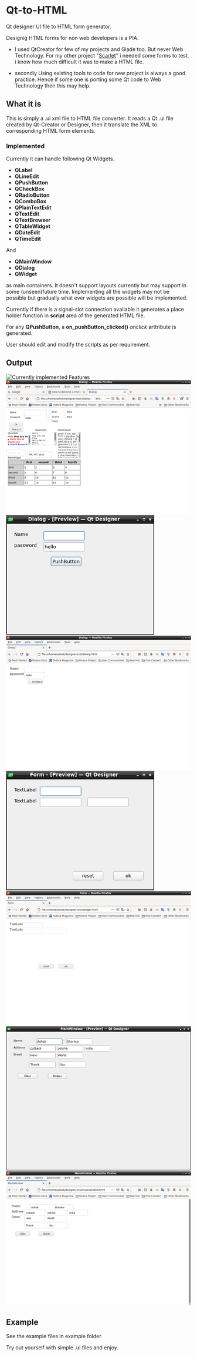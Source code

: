 # Qt-to-HTML
Qt designer UI file to HTML form generator.

Designig HTML forms for non web developers is a PIA.
- I used QtCreator for few of my projects and Glade too. But never Web Technology. For my other project "[Scarlet](https://github.com/dasbluehole/scarlet)" i needed some forms to test. i know how much difficult it was to make a HTML file. 

- secondly Using existing tools to code for new project is always a good practice. Hence if some one is porting some Qt code to Web Technology then this may help.

## What it is
This is simply a .ui xml file to HTML file converter. It reads a Qt .ui file created by Qt-Creator or Designer, then it translate the XML to corresponding HTML form elements. 


### Implemented
Currently it can handle following Qt Widgets.

* __QLabel__
* __QLineEdit__
* __QPushButton__
* __QCheckBox__
* __QRadioButton__
* __QComboBox__
* __QPlainTextEdit__
* __QTextEdit__
* __QTextBrowser__
* __QTableWidget__
* __QDateEdit__
* __QTimeEdit__

And 

* __QMainWindow__
* __QDialog__
* __QWidget__

as main containers. It doesn't support layouts currently but may  support in some (unseen)future time. Implementing all the widgets may not be possible but gradually what ever widgets are possible will be implemented.

Currently if there is a signal-slot connection available it generates a place holder function in **script** area of the generated HTML file.

For any **QPushButton**, a **on\_pushButton\_clicked()** _onclick_ arttribute is generated. 

User should edit and modify the scripts as per requirement.

## Output
![Currently implemented Features](https://github.com/dasbluehole/Qt-to-HTML/blob/main/currentfeatures_qt_ui.png)
![HTML Equivalent](https://github.com/dasbluehole/Qt-to-HTML/blob/main/currentfeatures_html.png)
![Qt Dialog](https://github.com/dasbluehole/Qt-to-HTML/blob/main/dialod_qt_ui.png)
![HTML equivalent](https://github.com/dasbluehole/Qt-to-HTML/blob/main/dialog_html.png)
![Qt Widget](https://github.com/dasbluehole/Qt-to-HTML/blob/main/widget_qt_ui.png)
![Html Equivalent](https://github.com/dasbluehole/Qt-to-HTML/blob/main/widget_html.png)
![Qt MainWindow](https://github.com/dasbluehole/Qt-to-HTML/blob/main/mainwindow_qt_ui.png)
![Html mainwindow](https://github.com/dasbluehole/Qt-to-HTML/blob/main/mainwindow_html.png)

## Example
See the example files in example folder.

Try out yourself with simple .ui files and enjoy.


